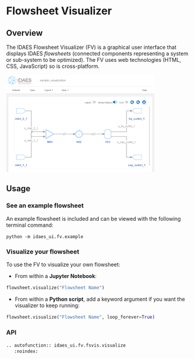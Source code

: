 # Flowsheet Visualizer

## Overview

The IDAES Flowsheet Visualizer (FV) is a graphical user interface that displays IDAES *flowsheets* (connected components representing a system or sub-system to be optimized). The FV uses web technologies (HTML, CSS, JavaScript) so is cross-platform.

![Screenshot of the Flowsheet Visualizer](_static/sample_fv.png)

## Usage

### See an example flowsheet
An example flowsheet is included and can be viewed with the following terminal command:

```shell
python -m idaes_ui.fv.example
```

### Visualize your flowsheet
To use the FV to visualize your own flowsheet:
* From within a **Jupyter Notebook**:
```python
flowsheet.visualize("Flowsheet Name")
```
* From within a **Python script**, add a keyword argument if you want the visualizer to keep running: 
```python
flowsheet.visualize("Flowsheet Name", loop_forever=True)
```

### API

```{eval-rst}
.. autofunction:: idaes_ui.fv.fsvis.visualize
   :noindex:
```